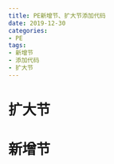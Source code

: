 ```yaml
---
title: PE新增节、扩大节添加代码
date: 2019-12-30
categories: 
- PE
tags: 
- 新增节
- 添加代码
- 扩大节
---
```


# 扩大节
# 新增节